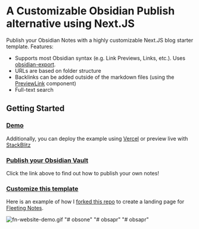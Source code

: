 # A Customizable Obsidian Publish alternative using Next.JS

Publish your Obsidian Notes with a highly customizable Next.JS blog starter template. Features:
- Supports most Obsidian syntax (e.g. Link Previews, Links, etc.). Uses [obsidian-export](https://github.com/zoni/obsidian-export).
- URLs are based on folder structure
- Backlinks can be added outside of the markdown files (using the [PreviewLink](https://github.com/matthewwong525/linked-blog-starter/blob/main/components/misc/preview-link.tsx) component)
- Full-text search

## Getting Started

### [Demo](https://linked-blog-starter.vercel.app/)
Additionally, you can deploy the example using [Vercel](https://vercel.com/new/git/external?repository-url=https://github.com/matthewwong525/linked-blog-starter&project-name=linked-blog-starter&repository-name=linked-blog-starter) or preview live with [StackBlitz](https://stackblitz.com/github/matthewwong525/linked-blog-starter)

### [Publish your Obsidian Vault](https://linked-blog-starter.vercel.app/publish-your-obsidian-notes-with-linked-blog-starter)
Click the link above to find out how to publish your own notes!
### [Customize this template](https://linked-blog-starter.vercel.app/deploy-a-custom-linked-blog-starter)
Here is an example of how I [forked this repo](https://github.com/fleetingnotes/fleeting-notes-website) to create a landing page for [Fleeting Notes](https://www.fleetingnotes.app/).

![fn-website-demo.gif](/common_md/attachments/fn-website-demo.gif)
"# obsone" 
"# obsapr" 
"# obsapr" 
